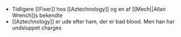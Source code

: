 - Tidligere [[Fixer]] hos [[Aztechnology]] og en af [[Mech||Allan Wrench]]s bekendte
- [[Aztechnology]] er ude efter ham, der er bad blood. Men han har undsluppet charges
